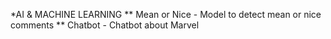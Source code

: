 *AI & MACHINE LEARNING
** Mean or Nice - Model to detect mean or nice comments
** Chatbot - Chatbot about Marvel 

